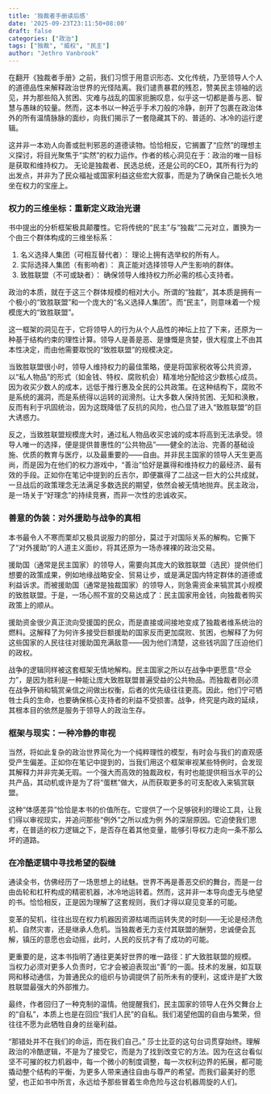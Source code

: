 ```yaml
---
title: '独裁者手册读后感'
date: '2025-09-23T23:11:50+08:00'
draft: false
categories: ["政治"] 
tags: ["独裁", "威权", "民主"] 
author: "Jethro Vanbrook"
---
```



在翻开《独裁者手册》之前，我们习惯于用意识形态、文化传统，乃至领导人个人的道德品性来解释政治世界的光怪陆离。我们谴责暴君的残忍，赞美民主领袖的远见，并为那些陷入贫困、灾难与战乱的国家扼腕叹息，似乎这一切都是善与恶、智慧与愚昧的较量。然而，这本书以一种近乎手术刀般的冷静，剖开了包裹在政治体外的所有温情脉脉的面纱，向我们揭示了一套隐藏其下的、普适的、冰冷的运行逻辑。

这并非一本劝人向善或批判邪恶的道德读物。恰恰相反，它搁置了“应然”的理想主义探讨，将目光聚焦于“实然”的权力运作。作者的核心洞见在于：政治的唯一目标是获取和维持权力。 无论是独裁者、民选总统，还是公司的CEO，其所有行为的出发点，并非为了民众福祉或国家利益这些宏大叙事，而是为了确保自己能长久地坐在权力的宝座上。

### 权力的三维坐标：重新定义政治光谱
书中提出的分析框架极具颠覆性。它将传统的“民主”与“独裁”二元对立，置换为一个由三个群体构成的三维坐标系：

1. 名义选择人集团（可相互替代者）： 理论上拥有选举权的所有人。
2. 实际选择人集团（有影响者）： 真正能对选择领导人产生影响的群体。
3. 致胜联盟（不可或缺者）： 确保领导人维持权力所必需的核心支持者。

政治的本质，就在于这三个群体规模的相对大小。所谓的“独裁”，其本质是拥有一个极小的“致胜联盟”和一个庞大的“名义选择人集团”。而“民主”，则意味着一个规模庞大的“致胜联盟”。

这一框架的洞见在于，它将领导人的行为从个人品性的神坛上拉了下来，还原为一种基于结构约束的理性计算。领导人是善是恶、是慷慨是贪婪，很大程度上不由其本性决定，而由他需要取悦的“致胜联盟”的规模决定。

当致胜联盟很小时，领导人维持权力的最佳策略，便是将国家税收等公共资源，以“私人物品”的形式（如金钱、特权、腐败机会）精准地分配给这少数核心成员。因为收买少数人的成本，远低于推行惠及全民的公共政策。在这种结构下，腐败不是系统的漏洞，而是系统得以运转的润滑剂。让大多数人保持贫困、无知和涣散，反而有利于巩固统治，因为这既降低了反抗的风险，也凸显了进入“致胜联盟”的巨大诱惑力。

反之，当致胜联盟规模庞大时，通过私人物品收买忠诚的成本将高到无法承受。领导人唯一的选择，便是提供普惠性的“公共物品”——健全的法治、完善的基础设施、优质的教育与医疗，以及最重要的——自由。并非民主国家的领导人天生更高尚，而是因为在他们的权力游戏中，“善治”恰好是赢得和维持权力的最经济、最有效的手段。正如你在笔记中提到的丘吉尔，即便赢得了二战这一巨大的公共成就，一旦战后的政策理念无法满足多数选民的期望，依然会被无情地抛弃。民主政治，是一场关于“好理念”的持续竞赛，而非一次性的忠诚收买。

### 善意的伪装：对外援助与战争的真相

本书最令人不寒而栗却又极具说服力的部分，莫过于对国际关系的解构。它撕下了“对外援助”的人道主义面纱，将其还原为一场赤裸裸的政治交易。

援助国（通常是民主国家）的领导人，需要向其庞大的致胜联盟（选民）提供他们想要的政策成果，例如地缘战略安全、贸易让步，或是满足国内特定群体的道德或利益诉求。而被援助国（通常是独裁国家）的领导人，则急需资金来犒赏其小规模的致胜联盟。于是，一场心照不宣的交易达成了：民主国家用金钱，向独裁者购买政策上的顺从。

援助资金很少真正流向受援国的民众，而是直接或间接地变成了独裁者维系统治的燃料。这解释了为何许多接受巨额援助的国家反而更加腐败、贫困，也解释了为何这些国家的人民往往对援助国充满敌意——因为他们清楚，这些钱巩固了压迫他们的政权。

战争的逻辑同样被这套框架无情地解构。民主国家之所以在战争中更愿意“尽全力”，是因为胜利是一种能让庞大致胜联盟普遍受益的公共物品。而独裁者则必须在战争开销和犒赏亲信之间做出权衡，后者的优先级往往更高。因此，他们宁可牺牲士兵的生命，也要确保核心支持者的利益不受损害。战争，终究是内政的延续，其根本目的依然是服务于领导人的政治生存。

### 框架与现实：一种冷静的审视

当然，将如此复杂的政治世界简化为一个纯粹理性的模型，有时会与我们的直观感受产生偏差。正如你在笔记中提到的，当我们用这个框架审视某些特例时，会发现其解释力并非完美无瑕。一个强大而高效的独裁政权，有时也能提供相当水平的公共产品，其动机或许是为了将“蛋糕”做大，从而获取更多的可支配收入来犒赏联盟。

这种“体感差异”恰恰是本书的价值所在。它提供了一个足够锐利的理论工具，让我们得以审视现实，并追问那些“例外”之所以成为例
外的深层原因。它迫使我们思考，在普适的权力逻辑之下，是否存在着其他变量，能够引导权力走向一条不那么坏的道路。

### 在冷酷逻辑中寻找希望的裂缝

通读全书，仿佛经历了一场思想上的祛魅。世界不再是善恶交织的舞台，而是一台由齿轮和杠杆构成的精密机器，冰冷地运转着。然而，这并非一本导向虚无与绝望的书。恰恰相反，正是因为理解了这套规则，我们才得以窥见变革的可能。

变革的契机，往往出现在权力机器因资源枯竭而运转失灵的时刻——无论是经济危机、自然灾害，还是继承人危机。当独裁者无力支付其联盟的酬劳，忠诚便会瓦解，镇压的意愿也会动摇，此时，人民的反抗才有了成功的可能。

更重要的是，这本书指明了通往更美好世界的唯一路径：扩大致胜联盟的规模。 当权力必须对更多人负责时，它才会被迫表现出“善”的一面。技术的发展，如互联网和移动通信，为普通民众的组织与协调提供了前所未有的便利，这或许是扩大致胜联盟最强大的外部推力。

最终，作者回归了一种克制的温情。他提醒我们，民主国家的领导人在外交舞台上的“自私”，本质上也是在回应“我们人民”的自私。我们渴望他国的自由与繁荣，但往往不愿为此牺牲自身的丝毫利益。

“那错处并不在我们的命运，而在我们自己。” 莎士比亚的这句台词贯穿始终。理解政治的冷酷逻辑，不是为了接受它，而是为了找到改变它的方法。因为在这台看似坚不可摧的权力机器中，每一个微小的制度调整，每一次权利边界的拓展，都可能撬动整个结构的平衡，为更多人带来通往自由与尊严的希望。而我们最美好的愿望，也正如书中所言，永远给予那些冒着生命危险与这台机器周旋的人们。